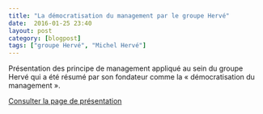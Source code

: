 ```yaml
---
title: "La démocratisation du management par le groupe Hervé"
date:  2016-01-25 23:40
layout: post
category: [blogpost]
tags: ["groupe Hervé", "Michel Hervé"]
---
```


Présentation des principe de management appliqué au sein du groupe Hervé qui a été résumé par son fondateur comme la « démocratisation du management ».

[Consulter la page de présentation](http://www.herve-management.com/groupe-herve/)
